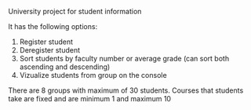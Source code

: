 University project for student information

It has the following options:
1. Register student
2. Deregister student
3. Sort students by faculty number or average grade (can sort both ascending and descending)
4. Vizualize students from group on the console

There are 8 groups with maximum of 30 students. 
Courses that students take are fixed and are minimum 1 and maximum 10
